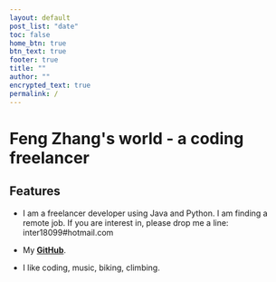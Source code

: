 ```yaml
---
layout: default
post_list: "date"
toc: false
home_btn: true
btn_text: true
footer: true
title: ""
author: ""
encrypted_text: true
permalink: /
---
```


# Feng Zhang's world - a coding freelancer

##  Features
* I am a freelancer developer using Java and Python. I am finding a remote job. If you are interest in, please drop me a line: inter18099#hotmail.com

* My [**GitHub**](https://github.com/inter18099).

* I like coding, music, biking, climbing.
